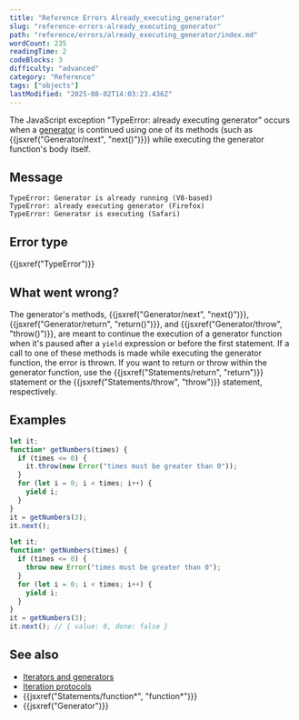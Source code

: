 ```yaml
---
title: "Reference Errors Already_executing_generator"
slug: "reference-errors-already_executing_generator"
path: "reference/errors/already_executing_generator/index.md"
wordCount: 235
readingTime: 2
codeBlocks: 3
difficulty: "advanced"
category: "Reference"
tags: ["objects"]
lastModified: "2025-08-02T14:03:23.436Z"
---
```



The JavaScript exception "TypeError: already executing generator" occurs when a [generator](/en-US/docs/Web/JavaScript/Reference/Global_Objects/Generator) is continued using one of its methods (such as {{jsxref("Generator/next", "next()")}}) while executing the generator function's body itself.

## Message

```plain
TypeError: Generator is already running (V8-based)
TypeError: already executing generator (Firefox)
TypeError: Generator is executing (Safari)
```

## Error type

{{jsxref("TypeError")}}

## What went wrong?

The generator's methods, {{jsxref("Generator/next", "next()")}}, {{jsxref("Generator/return", "return()")}}, and {{jsxref("Generator/throw", "throw()")}}, are meant to continue the execution of a generator function when it's paused after a `yield` expression or before the first statement. If a call to one of these methods is made while executing the generator function, the error is thrown. If you want to return or throw within the generator function, use the {{jsxref("Statements/return", "return")}} statement or the {{jsxref("Statements/throw", "throw")}} statement, respectively.

## Examples

```js example-bad
let it;
function* getNumbers(times) {
  if (times <= 0) {
    it.throw(new Error("times must be greater than 0"));
  }
  for (let i = 0; i < times; i++) {
    yield i;
  }
}
it = getNumbers(3);
it.next();
```

```js example-good
let it;
function* getNumbers(times) {
  if (times <= 0) {
    throw new Error("times must be greater than 0");
  }
  for (let i = 0; i < times; i++) {
    yield i;
  }
}
it = getNumbers(3);
it.next(); // { value: 0, done: false }
```

## See also

- [Iterators and generators](/en-US/docs/Web/JavaScript/Guide/Iterators_and_generators)
- [Iteration protocols](/en-US/docs/Web/JavaScript/Reference/Iteration_protocols)
- {{jsxref("Statements/function*", "function*")}}
- {{jsxref("Generator")}}

